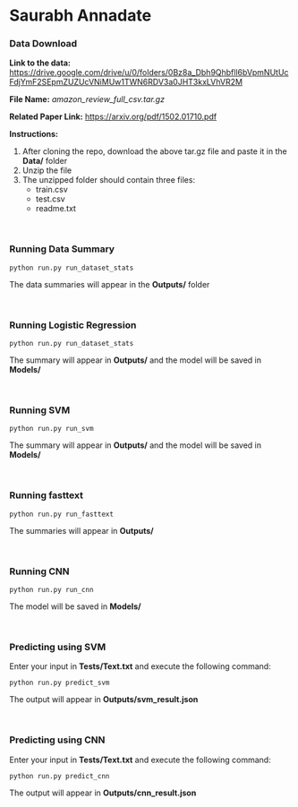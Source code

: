 # Saurabh Annadate

### Data Download

**Link to the data:** https://drive.google.com/drive/u/0/folders/0Bz8a_Dbh9Qhbfll6bVpmNUtUcFdjYmF2SEpmZUZUcVNiMUw1TWN6RDV3a0JHT3kxLVhVR2M 

**File Name:** _amazon_review_full_csv.tar.gz_

**Related Paper Link:** https://arxiv.org/pdf/1502.01710.pdf

__Instructions:__
1. After cloning the repo, download the above tar.gz file and paste it in the **Data/** folder
2. Unzip the file
3. The unzipped folder should contain three files:
    * train.csv
    * test.csv
    * readme.txt

<br>

### Running Data Summary
```
python run.py run_dataset_stats
```
The data summaries will appear in the **Outputs/** folder

<br>

### Running Logistic Regression
```
python run.py run_dataset_stats
```
The summary will appear in **Outputs/** and the model will be saved in **Models/**

<br>

### Running SVM
```
python run.py run_svm
```
The summary will appear in **Outputs/** and the model will be saved in **Models/**

<br>

### Running fasttext
```
python run.py run_fasttext
```
The summaries will appear in **Outputs/**

<br>

### Running CNN
```
python run.py run_cnn
```
The model will be saved in **Models/**

<br>

### Predicting using SVM
Enter your input in **Tests/Text.txt** and execute the following command:

```
python run.py predict_svm
```
The output will appear in **Outputs/svm_result.json**

<br>

### Predicting using CNN
Enter your input in **Tests/Text.txt** and execute the following command:

```
python run.py predict_cnn
```
The output will appear in **Outputs/cnn_result.json**

